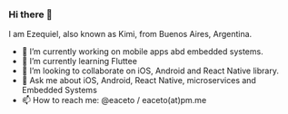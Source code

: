 ### Hi there 👋

I am Ezequiel, also known as Kimi, from Buenos Aires, Argentina.

- 🔭 I’m currently working on mobile apps abd embedded systems.
- 🌱 I’m currently learning Fluttee
- 👯 I’m looking to collaborate on iOS, Android and React Native library.
- 💬 Ask me about iOS, Android, React Native, microservices and Embedded Systems
- 📫 How to reach me: @eaceto / eaceto(at)pm.me
